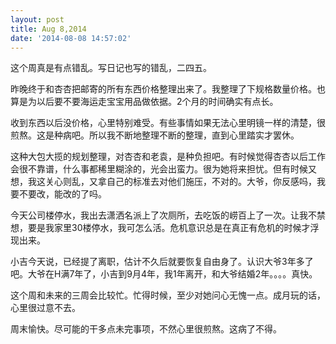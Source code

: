 ```yaml
---
layout: post
title: Aug 8,2014
date: '2014-08-08 14:57:02'
---
```



这个周真是有点错乱。写日记也写的错乱，二四五。

昨晚终于和杏杏把邮寄的所有东西价格整理出来了。我整理了下规格数量价格。也算是为以后要不要海运走宝宝用品做依据。2个月的时间确实有点长。

收到东西以后没价格，心里特别难受。有些事情如果无法心里明镜一样的清楚，很煎熬。这是种病吧。所以我不断地整理不断的整理，直到心里踏实才罢休。

这种大包大揽的规划整理，对杏杏和老袁，是种负担吧。有时候觉得杏杏以后工作会很不靠谱，什么事都稀里糊涂的，光会出蛮力。很为她将来担忧。但有时候又想，我这关心则乱，又拿自己的标准去对他们施压，不对的。大爷，你反感吗，我要不要改，能改的了吗。

今天公司楼停水，我出去潇洒名派上了次厕所，去吃饭的崂百上了一次。让我不禁想，要是我家里30楼停水，我可怎么活。危机意识总是在真正有危机的时候才浮现出来。

小吉今天说，已经提了离职，估计不久后就要恢复自由身了。认识大爷3年多了吧。大爷在H满7年了，小吉到9月4年，我1年离开，和大爷结婚2年。。。。真快。

这个周和未来的三周会比较忙。忙得时候，至少对她问心无愧一点。成月玩的话，心里很过意不去。

周末愉快。尽可能的干多点未完事项，不然心里很煎熬。这病了不得。

 


